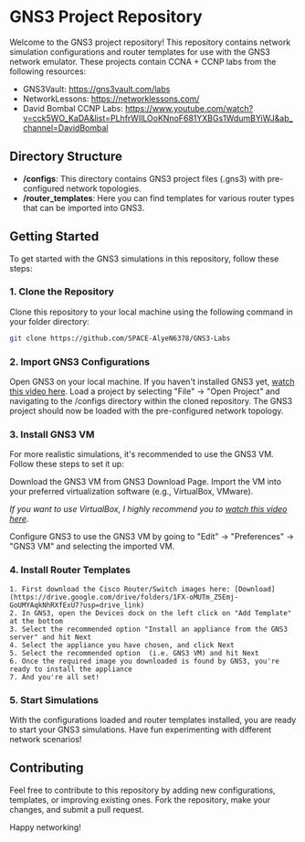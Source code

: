 # GNS3 Project Repository

Welcome to the GNS3 project repository! This repository contains network simulation configurations and router templates for use with the GNS3 network emulator. These projects contain CCNA + CCNP labs from the following resources:
- GNS3Vault: https://gns3vault.com/labs
- NetworkLessons: https://networklessons.com/
- David Bombal CCNP Labs: https://www.youtube.com/watch?v=cck5WO_KaDA&list=PLhfrWIlLOoKNnoF681YXBGs1WdumBYiWJ&ab_channel=DavidBombal

## Directory Structure

- **/configs**: This directory contains GNS3 project files (.gns3) with pre-configured network topologies.
- **/router_templates**: Here you can find templates for various router types that can be imported into GNS3.

## Getting Started

To get started with the GNS3 simulations in this repository, follow these steps:

### 1. Clone the Repository

Clone this repository to your local machine using the following command in your folder directory:

```bash
git clone https://github.com/SPACE-AlyeN6378/GNS3-Labs
```

### 2. Import GNS3 Configurations

Open GNS3 on your local machine. If you haven't installed GNS3 yet, [watch this video here](https://www.youtube.com/watch?v=Ibe3hgP8gCA&list=PLhfrWIlLOoKNFP_e5xcx5e2GDJIgk3ep6&ab_channel=DavidBombal). 
Load a project by selecting "File" -> "Open Project" and navigating to the /configs directory within the cloned repository.
The GNS3 project should now be loaded with the pre-configured network topology.

### 3. Install GNS3 VM
For more realistic simulations, it's recommended to use the GNS3 VM. Follow these steps to set it up:

Download the GNS3 VM from GNS3 Download Page.
Import the VM into your preferred virtualization software (e.g., VirtualBox, VMware).

*If you want to use VirtualBox, I highly recommend you to [watch this video here](https://youtu.be/8VQ8eTmMtjQ).*

Configure GNS3 to use the GNS3 VM by going to "Edit" -> "Preferences" -> "GNS3 VM" and selecting the imported VM.

### 4. Install Router Templates
	1. First download the Cisco Router/Switch images here: [Download](https://drive.google.com/drive/folders/1FX-oMUTm_Z5Emj-GoUMYAqkNhRXfExU7?usp=drive_link)
	2. In GNS3, open the Devices dock on the left click on "Add Template" at the bottom
	3. Select the recommended option "Install an appliance from the GNS3 server" and hit Next
	4. Select the appliance you have chosen, and click Next
	5. Select the recommended option  (i.e. GNS3 VM) and hit Next
	6. Once the required image you downloaded is found by GNS3, you're ready to install the appliance
	7. And you're all set!

### 5. Start Simulations
With the configurations loaded and router templates installed, you are ready to start your GNS3 simulations. Have fun experimenting with different network scenarios!

## Contributing
Feel free to contribute to this repository by adding new configurations, templates, or improving existing ones. Fork the repository, make your changes, and submit a pull request.

Happy networking!
